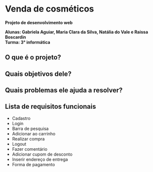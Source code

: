 # Venda de cosméticos
<h4>Projeto de desenvolvimento web 

Alunas: Gabriela Aguiar, Maria Clara da Silva, Natália do Vale e Raissa Boscardin      
Turma: 3° informática  </h4>

<h2>O que é o projeto? <h2>
<h2>Quais objetivos dele? </h2>

<h2>Quais problemas ele ajuda a resolver? </h2>

<h2>Lista de requisitos funcionais</h2>

* Cadastro
* Login
* Barra de pesquisa
* Adicionar ao carrinho 
* Realizar compra 
* Logout
* Fazer comentário
* Adicionar cupom de desconto
* Inserir endereço de entrega
* Forma de pagamento
